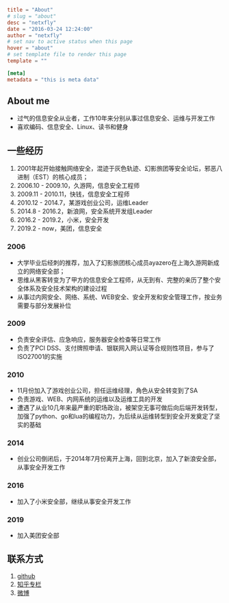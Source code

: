 ```toml
title = "About"
# slug = "about"
desc = "netxfly"
date = "2016-03-24 12:24:00"
author = "netxfly"
# set nav to active status when this page
hover = "about"
# set template file to render this page
template = ""

[meta]
metadata = "this is meta data"
```
## About me

- 过气的信息安全从业者，工作10年来分别从事过信息安全、运维与开发工作
- 喜欢编码、信息安全、Linux、读书和健身

## 一些经历
1. 2001年起开始接触网络安全，混迹于灰色轨迹、幻影旅团等安全论坛，邪恶八进制（EST）的核心成员；
1. 2006.10 - 2009.10，久游网，信息安全工程师
1. 2009.11 - 2010.11，快钱，信息安全工程师
1. 2010.12 - 2014.7，某游戏创业公司，运维Leader
1. 2014.8 - 2016.2，新浪网，安全系统开发组Leader
1. 2016.2 - 2019.2，小米，安全开发
1. 2019.2 - now，美团，信息安全

### 2006

- 大学毕业后经刺的推荐，加入了幻影旅团核心成员ayazero在上海久游网新成立的网络安全部；
- 思维从黑客转变为了甲方的信息安全工程师，从无到有、完整的亲历了整个安全体系及安全技术架构的建设过程
- 从事过内网安全、网络、系统、WEB安全、安全开发和安全管理工作，按业务需要与部分发展补位

### 2009
- 负责安全评估、应急响应，服务器安全检查等日常工作
- 负责了PCI DSS、支付牌照申请、银联网入网认证等合规则性项目，参与了ISO27001的实施

### 2010

- 11月份加入了游戏创业公司，担任运维经理，角色从安全转变到了SA
- 负责游戏、WEB、内网系统的运维以及运维工具的开发
- 遭遇了从业10几年来最严重的职场政治，被架空无事可做后向后端开发转型，加强了python、go和lua的编程功力，为后续从运维转型到安全开发奠定了坚实的基础

### 2014

- 创业公司倒闭后，于2014年7月份离开上海，回到北京，加入了新浪安全部，从事安全开发工作

### 2016

- 加入了小米安全部，继续从事安全开发工作

### 2019

- 加入美团安全部

## 联系方式
1. [github](https://github.com/netxfly)
1. [知乎专栏](http://zhuanlan.zhihu.com/netxfly)
1. [微博](http://weibo.com/netxfly/)

